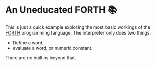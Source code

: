 # An Uneducated FORTH 📚

This is just a quick example exploring the most basic workings of the 
[FORTH](https://en.wikipedia.org/wiki/Forth_(programming_language)) programming language. The interpreter only does two things: 

* Define a word, 
* evaluate a word, or numeric constant. 

There are no builtins beyond that.

